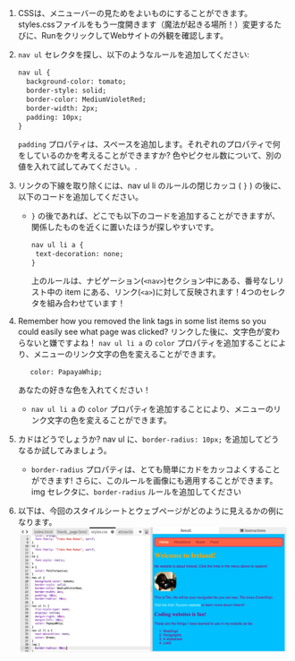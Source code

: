 1. CSSは、メニューバーの見ためをよいものにすることができます。 styles.cssファイルをもう一度開きます（魔法が起きる場所！）変更するたびに、RunをクリックしてWebサイトの外観を確認します。
2. `nav ul` セレクタを探し、以下のようなルールを追加してください:

   ```
   nav ul {
     background-color: tomato;
     border-style: solid;
     border-color: MediumVioletRed;
     border-width: 2px;
     padding: 10px;
   }
   ```

   `padding` プロパティは、スペースを追加します。それぞれのプロパティで何をしているのかを考えることができますか? 色やピクセル数について、別の値を入れて試してみてください。.

3. リンクの下線を取り除くには、nav ul li のルールの閉じカッコ \( `}` \) の後に、以下のコードを追加してください。

   * `}` の後であれば、どこでも以下のコードを追加することができますが、関係したものを近くに置いたほうが探しやすいです。

     ```
     nav ul li a {
      text-decoration: none;
     }
     ```

     上のルールは、ナビゲーション\(`<nav>`\)セクション中にある、番号なしリスト中の item にある、リンク\(`<a>`\)に対して反映されます！4つのセレクタを組み合わせています！

4. Remember how you removed the link tags in some list items so you could easily see what page was clicked? リンクした後に、文字色が変わらないと嫌ですよね！ `nav ul li a` の `color` プロパティを追加することにより、メニューのリンク文字の色を変えることができます。

   ```
      color: PapayaWhip;
   ```

   あなたの好きな色を入れてください！

   * `nav ul li a` の `color` プロパティを追加することにより、メニューのリンク文字の色を変えることができます。

5. カドはどうでしょうか? nav ul に、`border-radius: 10px;` を追加してどうなるか試してみましょう。

   * `border-radius` プロパティは、とても簡単にカドをカッコよくすることができます! さらに、このルールを画像にも適用することができます。img セレクタに、`border-radius` ルールを追加してください 

6. 以下は、今回のスタイルシートとウェブページがどのように見えるかの例になります。 ![](assets/MenuBarFullStyles.png)



